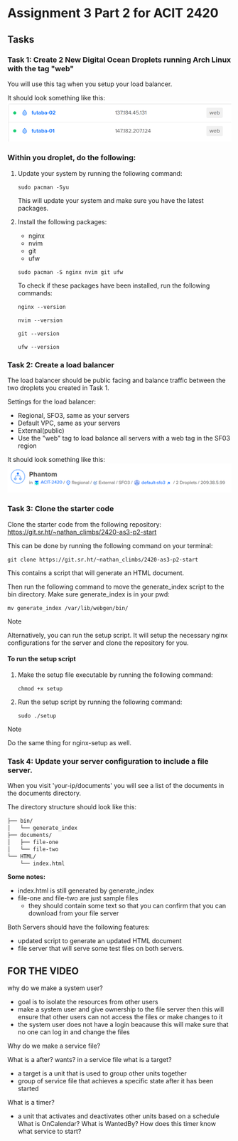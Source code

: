 # Assignment 3 Part 2 for ACIT 2420

## Tasks
### Task 1: Create 2 New Digital Ocean Droplets running Arch Linux with the tag "web"

You will use this tag when you setup your load balancer.

It should look something like this:  
![two new droplets](assets/two-droplets.png)

### Within you droplet, do the following:
1. Update your system by running the following command:
    ```
    sudo pacman -Syu
    ```
    This will update your system and make sure you have the latest packages.
2. Install the following packages:
    * nginx
    * nvim
    * git
    * ufw
    ```
    sudo pacman -S nginx nvim git ufw
    ```
    To check if these packages have been installed, run the following commands:  

    ```
    nginx --version
    ```
    ```
    nvim --version
    ```
    ```
    git --version
    ```
    ```
    ufw --version
    ```
### Task 2: Create a load balancer
The load balancer should be public facing and balance traffic between the two droplets you created in Task 1.

Settings for the load balancer:
* Regional, SFO3, same as your servers
* Default VPC, same as your servers
* External(public)
* Use the "web" tag to load balance all servers with a web tag in the SF03 region

It should look something like this:  
![load-balancer](assets/load-balancer.png)

### Task 3: Clone the starter code

Clone the starter code from the following repository:
https://git.sr.ht/~nathan_climbs/2420-as3-p2-start

This can be done by running the following command on your terminal:

```
git clone https://git.sr.ht/~nathan_climbs/2420-as3-p2-start
```

This contains a script that will generate an HTML document.

Then run the following command to move the generate_index script to the bin directory. Make sure generate_index is in your pwd:

```
mv generate_index /var/lib/webgen/bin/
```

>[!NOTE] 
>Alternatively, you can run the setup script. It will setup the necessary nginx configurations for the server and clone the repository for you.

#### To run the setup script
1. Make the setup file executable by running the following command:
    ```
    chmod +x setup
    ```
2. Run the setup script by running the following command:
    ```
    sudo ./setup
    ```
>[!NOTE]
Do the same thing for nginx-setup as well.
### Task 4: Update your server configuration to include a file server. 

When you visit 'your-ip/documents' you will see a list of the documents in the documents directory.

The directory structure should look like this:
```
├── bin/
│   └── generate_index
├── documents/
│   ├── file-one
│   └── file-two
└── HTML/
    └── index.html
```

**Some notes:**
* index.html is still generated by generate_index
* file-one and file-two are just sample files
  * they should contain some text so that you can confirm that you can download from your file server

Both Servers should have the following features:
* updated script to generate an updated HTML document
* file server that will serve some test files on both servers.


## FOR THE VIDEO
why do we make a system user?
- goal is to isolate the resources from other users
- make a system user and give ownership to the file server then this will ensure that other users can not access the files or make changes to it
- the system user does not have a login beacause this will make sure that no one can log in and change the files 

Why do we make a service file?

What is a after? wants? in a service file 
what is a target? 
- a target is a unit that is used to group other units together
- group of service file that achieves a specific state after it has been started

What is a timer?
- a unit that activates and deactivates other units based on a schedule
What is OnCalendar? 
What is WantedBy?
How does this timer know what service to start?